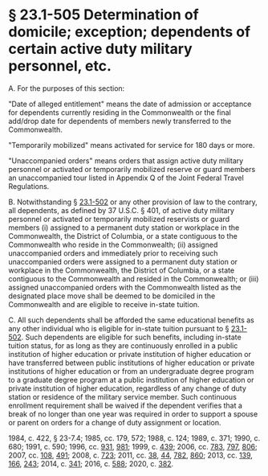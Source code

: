 # § 23.1-505 Determination of domicile; exception; dependents of certain active duty military personnel, etc.

<p>A. For the purposes of this section:</p><p>"Date of alleged entitlement" means the date of admission or acceptance for dependents currently residing in the Commonwealth or the final add/drop date for dependents of members newly transferred to the Commonwealth.</p><p>"Temporarily mobilized" means activated for service for 180 days or more.</p><p>"Unaccompanied orders" means orders that assign active duty military personnel or activated or temporarily mobilized reserve or guard members an unaccompanied tour listed in Appendix Q of the Joint Federal Travel Regulations.</p><p>B. Notwithstanding § <a href='/vacode/23.1-502/'>23.1-502</a> or any other provision of law to the contrary, all dependents, as defined by 37 U.S.C. § 401, of active duty military personnel or activated or temporarily mobilized reservists or guard members (i) assigned to a permanent duty station or workplace in the Commonwealth, the District of Columbia, or a state contiguous to the Commonwealth who reside in the Commonwealth; (ii) assigned unaccompanied orders and immediately prior to receiving such unaccompanied orders were assigned to a permanent duty station or workplace in the Commonwealth, the District of Columbia, or a state contiguous to the Commonwealth and resided in the Commonwealth; or (iii) assigned unaccompanied orders with the Commonwealth listed as the designated place move shall be deemed to be domiciled in the Commonwealth and are eligible to receive in-state tuition.</p><p>C. All such dependents shall be afforded the same educational benefits as any other individual who is eligible for in-state tuition pursuant to § <a href='/vacode/23.1-502/'>23.1-502</a>. Such dependents are eligible for such benefits, including in-state tuition status, for as long as they are continuously enrolled in a public institution of higher education or private institution of higher education or have transferred between public institutions of higher education or private institutions of higher education or from an undergraduate degree program to a graduate degree program at a public institution of higher education or private institution of higher education, regardless of any change of duty station or residence of the military service member. Such continuous enrollment requirement shall be waived if the dependent verifies that a break of no longer than one year was required in order to support a spouse or parent on orders for a change of duty assignment or location.</p><p>1984, c. 422, § 23-7.4; 1985, cc. 179, 572; 1988, c. 124; 1989, c. 371; 1990, c. 680; 1991, c. 590; 1996, cc. <a href='http://lis.virginia.gov/cgi-bin/legp604.exe?961+ful+CHAP0931'>931</a>, <a href='http://lis.virginia.gov/cgi-bin/legp604.exe?961+ful+CHAP0981'>981</a>; 1999, c. <a href='http://lis.virginia.gov/cgi-bin/legp604.exe?991+ful+CHAP0439'>439</a>; 2006, cc. <a href='http://lis.virginia.gov/cgi-bin/legp604.exe?061+ful+CHAP0783'>783</a>, <a href='http://lis.virginia.gov/cgi-bin/legp604.exe?061+ful+CHAP0797'>797</a>, <a href='http://lis.virginia.gov/cgi-bin/legp604.exe?061+ful+CHAP0806'>806</a>; 2007, cc. <a href='http://lis.virginia.gov/cgi-bin/legp604.exe?071+ful+CHAP0108'>108</a>, <a href='http://lis.virginia.gov/cgi-bin/legp604.exe?071+ful+CHAP0491'>491</a>; 2008, c. <a href='http://lis.virginia.gov/cgi-bin/legp604.exe?081+ful+CHAP0723'>723</a>; 2011, cc. <a href='http://lis.virginia.gov/cgi-bin/legp604.exe?111+ful+CHAP0038'>38</a>, <a href='http://lis.virginia.gov/cgi-bin/legp604.exe?111+ful+CHAP0044'>44</a>, <a href='http://lis.virginia.gov/cgi-bin/legp604.exe?111+ful+CHAP0782'>782</a>, <a href='http://lis.virginia.gov/cgi-bin/legp604.exe?111+ful+CHAP0860'>860</a>; 2013, cc. <a href='http://lis.virginia.gov/cgi-bin/legp604.exe?131+ful+CHAP0139'>139</a>, <a href='http://lis.virginia.gov/cgi-bin/legp604.exe?131+ful+CHAP0166'>166</a>, <a href='http://lis.virginia.gov/cgi-bin/legp604.exe?131+ful+CHAP0243'>243</a>; 2014, c. <a href='http://lis.virginia.gov/cgi-bin/legp604.exe?141+ful+CHAP0341'>341</a>; 2016, c. <a href='http://lis.virginia.gov/cgi-bin/legp604.exe?161+ful+CHAP0588'>588</a>; 2020, c. <a href='http://lis.virginia.gov/cgi-bin/legp604.exe?201+ful+CHAP0382'>382</a>.</p>
